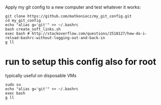 Apply my git config to a new computer and test whatever it works:

```
git clone https://github.com/matkoniecz/my_git_config.git
cd my_git_config
echo "alias g='git'" >> ~/.bashrc
bash create_soft_links.sh
exec bash # http://stackoverflow.com/questions/2518127/how-do-i-reload-bashrc-without-logging-out-and-back-in
g ll
```

# run to setup this config also for root
typically useful on disposable VMs

```
sudo su
echo "alias g='git'" >> ~/.bashrc
exec bash
g ll
```


